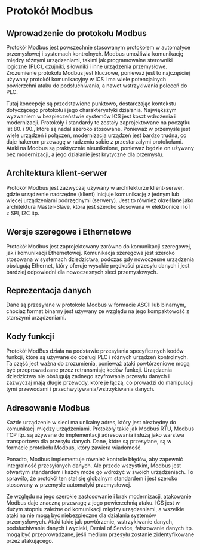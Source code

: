 # Protokół Modbus

## Wprowadzenie do protokołu Modbus

Protokół Modbus jest powszechnie stosowanym protokołem w automatyce przemysłowej i systemach kontrolnych. Modbus umożliwia komunikację między różnymi urządzeniami, takimi jak programowalne sterowniki logiczne (PLC), czujniki, siłowniki i inne urządzenia przemysłowe. Zrozumienie protokołu Modbus jest kluczowe, ponieważ jest to najczęściej używany protokół komunikacyjny w ICS i ma wiele potencjalnych powierzchni ataku do podsłuchiwania, a nawet wstrzykiwania poleceń do PLC.

Tutaj koncepcje są przedstawione punktowo, dostarczając kontekstu dotyczącego protokołu i jego charakterystyki działania. Największym wyzwaniem w bezpieczeństwie systemów ICS jest koszt wdrożenia i modernizacji. Protokóły i standardy te zostały zaprojektowane na początku lat 80. i 90., które są nadal szeroko stosowane. Ponieważ w przemyśle jest wiele urządzeń i połączeń, modernizacja urządzeń jest bardzo trudna, co daje hakerom przewagę w radzeniu sobie z przestarzałymi protokołami. Ataki na Modbus są praktycznie nieuniknione, ponieważ będzie on używany bez modernizacji, a jego działanie jest krytyczne dla przemysłu.

## Architektura klient-serwer

Protokół Modbus jest zazwyczaj używany w architekturze klient-serwer, gdzie urządzenie nadrzędne (klient) inicjuje komunikację z jednym lub więcej urządzeniami podrzędnymi (serwery). Jest to również określane jako architektura Master-Slave, która jest szeroko stosowana w elektronice i IoT z SPI, I2C itp.

## Wersje szeregowe i Ethernetowe

Protokół Modbus jest zaprojektowany zarówno do komunikacji szeregowej, jak i komunikacji Ethernetowej. Komunikacja szeregowa jest szeroko stosowana w systemach dziedzictwa, podczas gdy nowoczesne urządzenia obsługują Ethernet, który oferuje wysokie prędkości przesyłu danych i jest bardziej odpowiedni dla nowoczesnych sieci przemysłowych.

## Reprezentacja danych

Dane są przesyłane w protokole Modbus w formacie ASCII lub binarnym, chociaż format binarny jest używany ze względu na jego kompaktowość z starszymi urządzeniami.

## Kody funkcji

Protokół ModBus działa na podstawie przesyłania specyficznych kodów funkcji, które są używane do obsługi PLC i różnych urządzeń kontrolnych. Ta część jest ważna do zrozumienia, ponieważ ataki powtórzeniowe mogą być przeprowadzane przez retransmisję kodów funkcji. Urządzenia dziedzictwa nie obsługują żadnego szyfrowania przesyłu danych i zazwyczaj mają długie przewody, które je łączą, co prowadzi do manipulacji tymi przewodami i przechwytywania/wstrzykiwania danych.

## Adresowanie Modbus

Każde urządzenie w sieci ma unikalny adres, który jest niezbędny do komunikacji między urządzeniami. Protokóły takie jak Modbus RTU, Modbus TCP itp. są używane do implementacji adresowania i służą jako warstwa transportowa dla przesyłu danych. Dane, które są przesyłane, są w formacie protokołu Modbus, który zawiera wiadomość.

Ponadto, Modbus implementuje również kontrole błędów, aby zapewnić integralność przesyłanych danych. Ale przede wszystkim, Modbus jest otwartym standardem i każdy może go wdrożyć w swoich urządzeniach. To sprawiło, że protokół ten stał się globalnym standardem i jest szeroko stosowany w przemyśle automatyki przemysłowej.

Ze względu na jego szerokie zastosowanie i brak modernizacji, atakowanie Modbus daje znaczną przewagę z jego powierzchnią ataku. ICS jest w dużym stopniu zależne od komunikacji między urządzeniami, a wszelkie ataki na nie mogą być niebezpieczne dla działania systemów przemysłowych. Ataki takie jak powtórzenie, wstrzykiwanie danych, podsłuchiwanie danych i wycieki, Denial of Service, fałszowanie danych itp. mogą być przeprowadzane, jeśli medium przesyłu zostanie zidentyfikowane przez atakującego.
